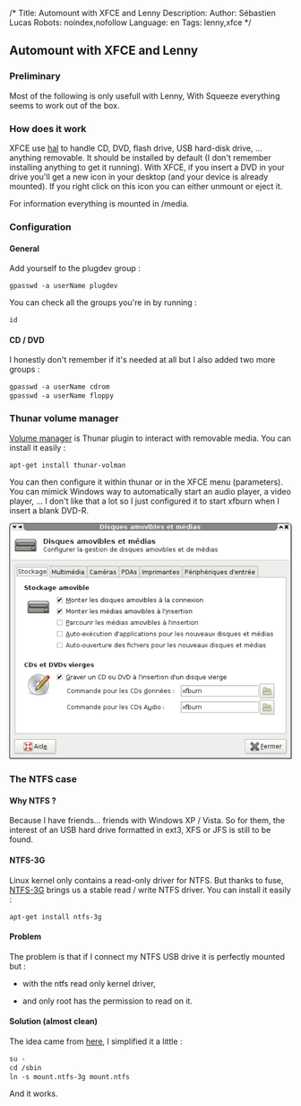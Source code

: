 /*
Title: Automount with XFCE and Lenny
Description: 
Author: Sébastien Lucas
Robots: noindex,nofollow
Language: en
Tags: lenny,xfce
*/
## Automount with XFCE and Lenny

### Preliminary
Most of the following is only usefull with Lenny, With Squeeze everything seems to work out of the box.
### How does it work

XFCE use [hal](http://www.freedesktop.org/wiki/Software/hal) to handle CD, DVD, flash drive, USB hard-disk drive, ... anything removable. It should be installed by default (I don't remember installing anything to get it running). With XFCE, if you insert a DVD in your drive you'll get a new icon in your desktop (and your device is already mounted). If you right click on this icon you can either unmount or eject it.

For information everything is mounted in /media.
### Configuration

#### General
Add yourself to the plugdev group :

```
gpasswd -a userName plugdev
```

You can check all the groups you're in by running :

```
id
```

#### CD / DVD

I honestly don't remember if it's needed at all but I also added two more groups :

```
gpasswd -a userName cdrom
gpasswd -a userName floppy
```

### Thunar volume manager

[Volume manager](http://foo-projects.org/~benny/projects/thunar-volman/index.html) is Thunar plugin to interact with removable media. You can install it easily :

```
apt-get install thunar-volman
```

You can then configure it within thunar or in the XFCE menu (parameters). You can mimick Windows way to automatically start an audio player, a video player, ... I don't like that a lot so I just configured it to start xfburn when I insert a blank DVD-R.

![Image](/en/debian/volman.png)

### The NTFS case

#### Why NTFS ?
Because I have friends... friends with Windows XP / Vista. So for them, the interest of an USB hard drive formatted in ext3, XFS or JFS is still to be found.
#### NTFS-3G

Linux kernel only contains a read-only driver for NTFS. But thanks to fuse, [NTFS-3G](http://www.ntfs-3g.org/) brings us a stable read / write NTFS driver. You can install it easily :

```
apt-get install ntfs-3g
```

#### Problem

The problem is that if I connect my NTFS USB drive it is perfectly mounted but :

*	with the ntfs read only kernel driver,

*	and only root has the permission to read on it.
#### Solution (almost clean)

The idea came from [here](http://gentoo-wiki.com/HOWTO_NTFS_write_with_ntfs-3g#Adding_.2Fsbin.2Fmount.ntfs_is_more_easier_.28hal-0.5.9.1_or_later.29), I simplified it a little :

```
su -
cd /sbin
ln -s mount.ntfs-3g mount.ntfs
```

And it works.

